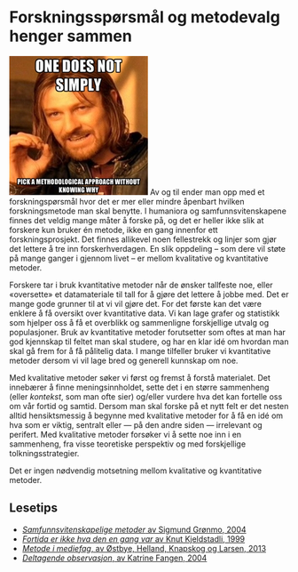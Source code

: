# Forskningsspørsmål og metodevalg henger sammen

<img src="../images/onedoes.jpg" alt="One Does Not Simply…" class="right"> Av og til ender man opp med et forskningspørsmål hvor det er mer eller mindre åpenbart hvilken forskningsmetode man skal benytte. I humaniora og samfunnsvitenskapene finnes det veldig mange måter å forske på, og det er heller ikke slik at forskere kun bruker én metode, ikke en gang innenfor ett forskningsprosjekt. Det finnes allikevel noen fellestrekk og linjer som gjør det lettere å tre inn forskerhverdagen. En slik oppdeling – som dere vil støte på mange ganger i gjennom livet – er mellom kvalitative og kvantitative metoder.

Forskere tar i bruk kvantitative metoder når de ønsker tallfeste noe, eller «oversette» et datamateriale til tall for å gjøre det lettere å jobbe med. Det er mange gode grunner til at vi vil gjøre det. For det første kan det være enklere å få oversikt over kvantitative data. Vi kan lage grafer og statistikk som hjelper oss å få et overblikk og sammenligne forskjellige utvalg og populasjoner. Bruk av kvantitative metoder forutsetter som oftes at man har god kjennskap til feltet man skal studere, og har en klar idé om hvordan man skal gå frem for å få pålitelig data. I mange tilfeller bruker vi kvantitative metoder dersom vi vil lage bred og generell kunnskap om noe.

Med kvalitative metoder søker vi først og fremst å forstå materialet. Det innebærer å finne meningsinnholdet, sette det i en større sammenheng (eller *kontekst*, som man ofte sier) og/eller vurdere hva det kan fortelle oss om vår fortid og samtid. Dersom man skal forske på et nytt felt er det nesten alltid hensiktsmessig å begynne med kvalitative metoder for å få en idé om hva som er viktig, sentralt eller — på den andre siden — irrelevant og perifert. Med kvalitative metoder forsøker vi å sette noe inn i en sammenheng, fra visse teoretiske perspektiv og med forskjellige tolkningsstrategier.

Det er ingen nødvendig motsetning mellom kvalitative og kvantitative metoder.

## Lesetips

-   [_Samfunnsvitenskapelige metoder_ av Sigmund Grønmo, 2004](http://bibsys-primo.hosted.exlibrisgroup.com/NB:BIBSYS_ILS961798580)
-   [_Fortida er ikke hva den en gang var_ av Knut Kjeldstadli, 1999](http://urn.nb.no/URN:NBN:no-nb_digibok_2008090300018)
-   [_Metode i mediefag_, av Østbye, Helland, Knapskog og Larsen, 2013](http://bibsys-primo.hosted.exlibrisgroup.com/NB:BIBSYS_ILS132416719)
-   [_Deltagende observasjon_, av Katrine Fangen, 2004](http://urn.nb.no/URN:NBN:no-nb_digibok_2011041308072)
